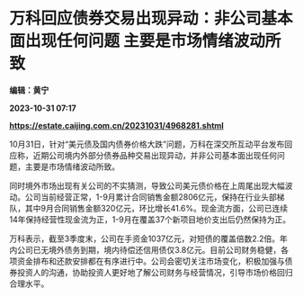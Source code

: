 # 万科回应债券交易出现异动：非公司基本面出现任何问题 主要是市场情绪波动所致
**编辑：黄宁**

**2023-10-31 07:17**

**https://estate.caijing.com.cn/20231031/4968281.shtml**

10月31日，针对“美元债及国内债券价格大跌”问题，万科在深交所互动平台发布回应称，近期公司境内外部分债券品种交易出现异动，并非公司基本面出现任何问题，主要是市场情绪波动所致。

同时境外市场出现有关公司的不实猜测，导致公司美元债价格在上周尾出现大幅波动。公司当前经营正常，1-9月累计合同销售金额2806亿元，保持在行业头部梯队，其中9月合同销售金额320亿元，环比增长41.6%。现金流方面，公司已连续14年保持经营性现金流为正，1-9月在覆盖37个新项目地价支出后仍然保持为正。

万科表示，截至3季度末，公司在手资金1037亿元，对短债的覆盖倍数2.2倍。年内公司已无境外债务到期，境内待偿还信用债仅3.8亿元。目前公司财务稳健，各项资金排布和还款安排都在有序进行中。公司会密切关注市场变化，积极加强与债券投资人的沟通，协助投资人更好地了解公司财务与经营情况，引导市场价格回归合理水平。